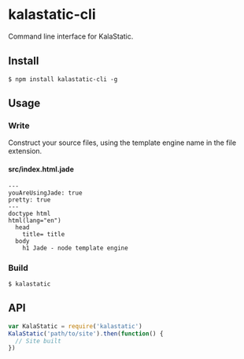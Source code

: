 # kalastatic-cli

Command line interface for KalaStatic.

## Install

    $ npm install kalastatic-cli -g

## Usage

### Write

Construct your source files, using the template engine name in the file extension.

#### src/index.html.jade
``` jade
---
youAreUsingJade: true
pretty: true
---
doctype html
html(lang="en")
  head
    title= title
  body
    h1 Jade - node template engine
```

### Build

```
$ kalastatic
```

## API

``` javascript
var KalaStatic = require('kalastatic')
KalaStatic('path/to/site').then(function() {
  // Site built
})
